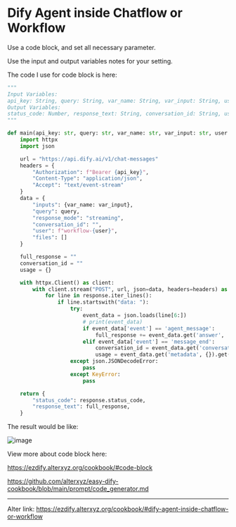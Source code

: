 # Dify Agent inside Chatflow or Workflow

Use a code block, and set all necessary parameter.

Use the input and output variables notes for your setting.

The code I use for code block is here:

```python
"""
Input Variables:
api_key: String, query: String, var_name: String, var_input: String, user: String
Output Variables:
status_code: Number, response_text: String, conversation_id: String, usage: Object
"""

def main(api_key: str, query: str, var_name: str, var_input: str, user: str) -> dict:
    import httpx
    import json

    url = "https://api.dify.ai/v1/chat-messages"
    headers = {
        "Authorization": f"Bearer {api_key}",
        "Content-Type": "application/json",
        "Accept": "text/event-stream"
    }
    data = {
        "inputs": {var_name: var_input},
        "query": query,
        "response_mode": "streaming",
        "conversation_id": "",
        "user": f"workflow-{user}",
        "files": []
    }

    full_response = ""
    conversation_id = ""
    usage = {}

    with httpx.Client() as client:
        with client.stream("POST", url, json=data, headers=headers) as response:
            for line in response.iter_lines():
                if line.startswith("data: "):
                    try:
                        event_data = json.loads(line[6:])
                        # print(event_data)
                        if event_data['event'] == 'agent_message':
                            full_response += event_data.get('answer', '')
                        elif event_data['event'] == 'message_end':
                            conversation_id = event_data.get('conversation_id', '')
                            usage = event_data.get('metadata', {}).get('usage', {})
                    except json.JSONDecodeError:
                        pass
                    except KeyError:
                        pass

    return {
        "status_code": response.status_code,
        "response_text": full_response,
    }
```

The result would be like:

![image](https://github.com/user-attachments/assets/2c80f051-4fe3-4ea8-a2a6-b3ad7be86088)

View more about code block here:

<https://ezdify.alterxyz.org/cookbook/#code-block>

<https://github.com/alterxyz/easy-dify-cookbook/blob/main/prompt/code_generator.md>

---

Alter link: <https://ezdify.alterxyz.org/cookbook/#dify-agent-inside-chatflow-or-workflow>
